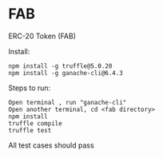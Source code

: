 # FAB
ERC-20 Token (FAB)

Install:

    npm install -g truffle@5.0.20
    npm install -g ganache-cli@6.4.3

Steps to run:

    Open terminal , run "ganache-cli"
    Open another terminal, cd <fab directory>
    npm install
    truffle compile
    truffle test

All test cases should pass